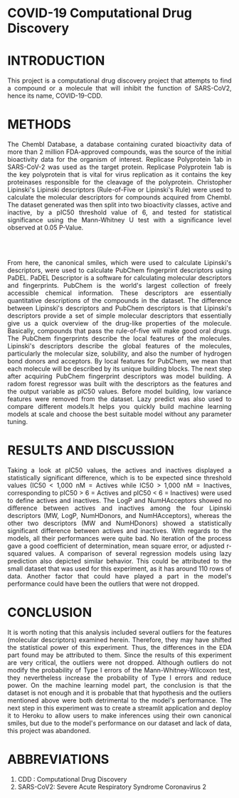 # COVID-19 Computational Drug Discovery

# INTRODUCTION

<div style="text-align: justify">
This project is a computational drug discovery project that attempts to find a compound or a molecule that will inhibit the function of SARS-CoV2, hence its name, COVID-19-CDD.
</div>

# METHODS

<div style="text-align: justify">
The Chembl Database, a database containing curated bioactivity data of more than 2 million FDA-approved compounds, was the source of the initial bioactivity data for the organism of interest. Replicase Polyprotein 1ab in SARS-CoV-2 was used as the target protein. Replicase Polyprotein 1ab is the key polyprotein that is vital for virus replication as it contains the key proteinases responsible for the cleavage of the polyprotein. Christopher Lipinski's Lipinski descriptors (Rule-of-Five or Lipinski's Rule) were used to calculate the molecular descriptors for compounds acquired from Chembl. The dataset generated was then split into two bioactivity classes, active and inactive, by a pIC50 threshold value of 6, and tested for statistical significance using the Mann-Whitney U test with a significance level observed at 0.05 P-Value.

</br></br>

From here, the canonical smiles, which were used to calculate Lipinski's descriptors, were used to calculate PubChem fingerprint descriptors using PaDEL. PaDEL Descriptor is a software for calculating molecular descriptors and fingerprints. PubChem is the world's largest collection of freely accessible chemical information. These descriptors are essentially quantitative descriptions of the compounds in the dataset. The difference between Lipinski's descriptors and PubChem descriptors is that Lipinski's descriptors provide a set of simple molecular descriptors that essentially give us a quick overview of the drug-like properties of the molecule. Basically, compounds that pass the rule-of-five will make good oral drugs. The PubChem fingerprints describe the local features of the molecules. Lipinski's descriptors describe the global features of the molecules, particularly the molecular size, solubility, and also the number of hydrogen bond donors and acceptors. By local features for PubChem, we mean that each molecule will be described by its unique building blocks. The next step after acquiring PubChem fingerprint descriptors was model building. A radom forest regressor was built with the descriptors as the features and the output variable as pIC50 values. Before model building, low variance features were removed from the dataset. Lazy predict was also used to compare different models.It helps you quickly build machine learning models at scale and choose the best suitable model without any parameter tuning.
</div>

# RESULTS AND DISCUSSION
<div style="text-align: justify">
Taking a look at pIC50 values, the actives and inactives displayed a statistically significant difference, which is to be expected since threshold values (IC50 < 1,000 nM = Actives while IC50 > 1,000 nM = Inactives, corresponding to pIC50 > 6 = Actives and pIC50 < 6 = Inactives) were used to define actives and inactives. The LogP and NumHAcceptors showed no difference between actives and inactives among the four Lipinski descriptors (MW, LogP, NumHDonors, and NumHAcceptors), whereas the other two descriptors (MW and NumHDonors) showed a statistically significant difference between actives and inactives. With regards to the models, all their performances were quite bad. No iteration of the process gave a good coefficient of determination, mean square error, or adjusted r-squared values. A comparison of several regression models using lazy prediction also depicted similar behavior. This could be attributed to the small dataset that was used for this experiment, as it has around 110 rows of data. Another factor that could have played a part in the model's performance could have been the outliers that were not dropped.
</div>
  
# CONCLUSION
<div style="text-align: justify">
It is worth noting that this analysis included several outliers for the features (molecular descriptors) examined herein. Therefore, they may have shifted the statistical power of this experiment. Thus, the differences in the EDA part found may be attributed to them. Since the results of this experiment are very critical, the outliers were not dropped. Although outliers do not modify the probability of Type I errors of the Mann-Whitney-Wilcoxon test, they nevertheless increase the probability of Type I errors and reduce power. On the machine learning model part, the conclusion is that the dataset is not enough and it is probable that that hypothesis and the outliers mentioned above were both detrimental to the model's performance. The next step in this experiment was to create a streamlit application and deploy it to Heroku to allow users to make inferences using their own canonical smiles, but due to the model's performance on our dataset and lack of data, this project was abandoned.
</div>
  
# ABBREVIATIONS

1) CDD : Computational Drug Discovery
2) SARS-CoV2: Severe Acute Respiratory Syndrome Coronavirus 2
